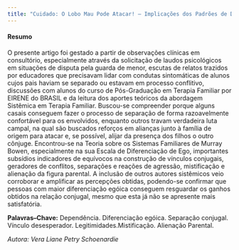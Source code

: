 ```yaml
--- 
title: "Cuidado: O Lobo Mau Pode Atacar! — Implicações dos Padrões de Diferenciação Egóica na Resolução do Processo de Separação Conjugal"
---
```



#### Resumo

O presente artigo foi gestado a partir de observações clínicas em consultório, especialmente através da solicitação de laudos psicológicos em situações de disputa pela guarda de menor, escutas de relatos trazidos por educadores que precisavam lidar com condutas sintomáticas de alunos cujos pais haviam se separado ou estavam em processo conflitivo, discussões com alunos do curso de Pós-Graduação em Terapia Familiar por EIRENE do BRASIL e da leitura dos aportes teóricos da abordagem Sistêmica em Terapia Familiar. Buscou-se compreender porque alguns casais conseguem fazer o processo de separação de forma razoavelmente confortável para os envolvidos, enquanto outros travam verdadeira luta campal, na qual são buscados reforços em alianças junto à família de origem para atacar e, se possível, alijar da presença dos filhos o outro cônjuge. Encontrou-se na Teoria sobre os Sistemas Familiares de Murray Bowen, especialmente na sua Escala de Diferenciação de Ego, importantes subsídios indicadores de equívocos na construção de vínculos conjugais, geradores de conflitos, separações e reações de agressão, mistificação e alienação da figura parental. A inclusão de outros autores sistêmicos veio corroborar e amplificar as percepções obtidas, podendo-se confirmar que pessoas com maior diferenciação egóica conseguem resguardar os ganhos obtidos na relação conjugal, mesmo que esta já não se apresente mais satisfatória.

**Palavras–Chave:** Dependência. Diferenciação egóica. Separação conjugal. Vínculo desesperador. Legitimidades.Mistificação. Alienação Parental.

*Autora: Vera Liane Petry Schoenardie*
